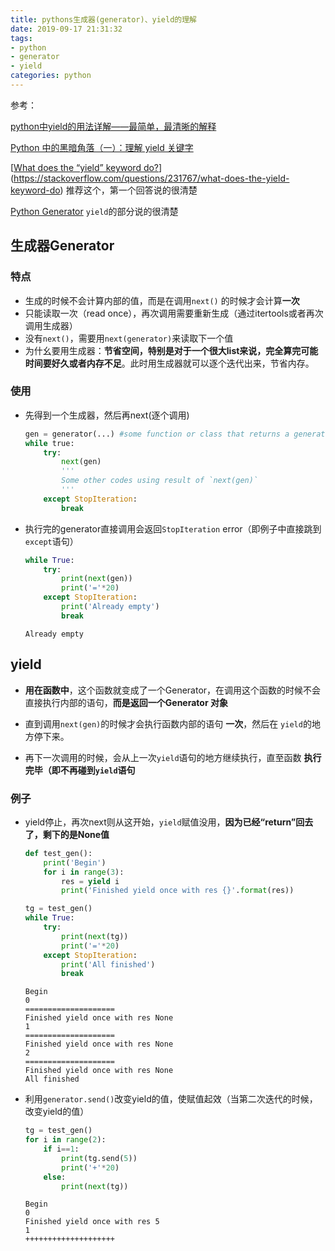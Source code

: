 ```yaml
---
title: pythons生成器(generator)、yield的理解
date: 2019-09-17 21:31:32
tags: 
- python
- generator
- yield
categories: python
---
```




参考：

[python中yield的用法详解——最简单，最清晰的解释](https://blog.csdn.net/mieleizhi0522/article/details/82142856)

[Python 中的黑暗角落（一）：理解 yield 关键字](https://liam.page/2017/06/30/understanding-yield-in-python/)

[[What does the “yield” keyword do?](https://stackoverflow.com/questions/231767/what-does-the-yield-keyword-do)](https://stackoverflow.com/questions/231767/what-does-the-yield-keyword-do) 推荐这个，第一个回答说的很清楚

[Python Generator](https://lotabout.me/2017/Python-Generator/) `yield`的部分说的很清楚



## 生成器Generator

### 特点

- 生成的时候不会计算内部的值，而是在调用`next()`	的时候才会计算**一次**
- 只能读取一次（read once），再次调用需要重新生成（通过itertools或者再次调用生成器）
- 没有`next()`，需要用`next(generator)`来读取下一个值
- 为什幺要用生成器：**节省空间，特别是对于一个很大list来说，完全算完可能时间要好久或者内存不足**。此时用生成器就可以逐个迭代出来，节省内存。

### 使用

- 先得到一个生成器，然后再next(逐个调用)

  ```python
  gen = generator(...) #some function or class that returns a generator
  while true:
      try:
          next(gen)
          '''
          Some other codes using result of `next(gen)`
          '''
      except StopIteration:
          break
  ```


- 执行完的generator直接调用会返回`StopIteration` error（即例子中直接跳到`except`语句）

  ```python
  while True:
      try:
          print(next(gen))
          print('='*20)
      except StopIteration:
          print('Already empty')
          break
  ```

  ```
  Already empty
  ```

  

## yield

- **用在函数中**，这个函数就变成了一个Generator，在调用这个函数的时候不会直接执行内部的语句，**而是返回一个Generator 对象**

- 直到调用`next(gen)`的时候才会执行函数内部的语句 **一次**，然后在 `yield`的地方停下来。

- 再下一次调用的时候，会从上一次`yield`语句的地方继续执行，直至函数 **执行完毕（即不再碰到`yield`语句**

### 例子

- yield停止，再次next则从这开始，`yield`赋值没用，**因为已经“return”回去了，剩下的是None值**

  ```python
  def test_gen():
      print('Begin')
      for i in range(3):
          res = yield i
          print('Finished yield once with res {}'.format(res))
  
  tg = test_gen()
  while True:
      try:
          print(next(tg))
          print('='*20)
      except StopIteration:
          print('All finished')
          break
  ```

  ```
  Begin
  0
  ====================
  Finished yield once with res None
  1
  ====================
  Finished yield once with res None
  2
  ====================
  Finished yield once with res None
  All finished
  ```

- 利用`generator.send()`改变yield的值，使赋值起效（当第二次迭代的时候，改变yield的值）

  ```python
  tg = test_gen()
  for i in range(2):
      if i==1:
          print(tg.send(5))
          print('+'*20)
      else:
          print(next(tg))
  ```

  ```
  Begin
  0
  Finished yield once with res 5
  1
  ++++++++++++++++++++
  ```

  